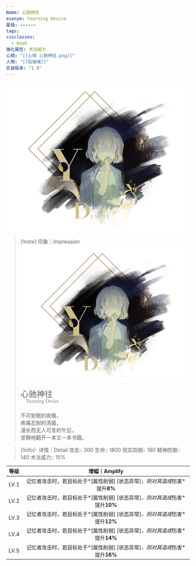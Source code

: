 ```yaml
---
Name: 心驰神往
exonym: Yearning Desire
星级: ✦✦✦✦✦✦
tags: 
cssclasses:
  - book
强化属性: 术法威力
心相: "[[心相 心驰神往.png]]"
人物: "[[铅玻璃]]"
实装版本: "1.0"
---
```

![cover](assets/心驰神往｜Yearning%20Desire.assets/心相%20心驰神往.png)

> [!note] 印象｜Impression
> ![心相 心驰神往|inlL|300](assets/心驰神往｜Yearning%20Desire.assets/心相%20心驰神往.png)
> <p style="font-family: '家族宋', sans-serif; font-size: 22px; line-height: 0.75; text-indent: 0;">心驰神往<br><span style="font-family: serif; font-size: 14px; color: #888888;">　Yearning Desire</span></p>
> 
> 不可安眠的夜晚，  
> 疼痛忍耐的清晨，  
> 漫长而无人可言的午后，  
> 安静地翻开一本又一本书籍。

> [!info]- 详情｜Detail
> 攻击:: 300
> 生命:: 1800
> 现实防御:: 160
> 精神防御:: 140
> 术法威力:: 15%

| 等级 |                        增幅｜Amplify                         |
| :--: | :----------------------------------------------------------: |
| LV.1 | 记忆者攻击时，若目标处于*[属性削弱] [状态异常]*，则对其造成*伤害*提升**8%** |
| LV.2 | 记忆者攻击时，若目标处于*[属性削弱] [状态异常]*，则对其造成*伤害*提升**10%** |
| LV.3 | 记忆者攻击时，若目标处于*[属性削弱] [状态异常]*，则对其造成*伤害*提升**12%** |
| LV.4 | 记忆者攻击时，若目标处于*[属性削弱] [状态异常]*，则对其造成*伤害*提升**14%** |
| LV.5 | 记忆者攻击时，若目标处于*[属性削弱] [状态异常]*，则对其造成*伤害*提升**16%** |
